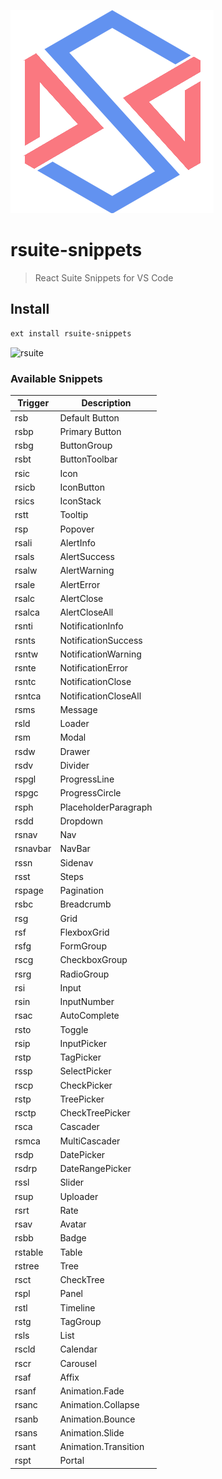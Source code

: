 [![rsuite](https://raw.githubusercontent.com/rsuite/rsuite-snippets/master/images/logo.png)](https://rsuitejs.com)

# rsuite-snippets

> React Suite Snippets for VS Code

## Install

```sh
ext install rsuite-snippets
```

![rsuite](https://raw.githubusercontent.com/rsuite/rsuite-snippets/master/images/preview.gif)

### Available Snippets

| Trigger  | Description          |
| -------- | -------------------- |
| rsb      | Default Button       |
| rsbp     | Primary Button       |
| rsbg     | ButtonGroup          |
| rsbt     | ButtonToolbar        |
| rsic     | Icon                 |
| rsicb    | IconButton           |
| rsics    | IconStack            |
| rstt     | Tooltip              |
| rsp      | Popover              |
| rsali    | AlertInfo            |
| rsals    | AlertSuccess         |
| rsalw    | AlertWarning         |
| rsale    | AlertError           |
| rsalc    | AlertClose           |
| rsalca   | AlertCloseAll        |
| rsnti    | NotificationInfo     |
| rsnts    | NotificationSuccess  |
| rsntw    | NotificationWarning  |
| rsnte    | NotificationError    |
| rsntc    | NotificationClose    |
| rsntca   | NotificationCloseAll |
| rsms     | Message              |
| rsld     | Loader               |
| rsm      | Modal                |
| rsdw     | Drawer               |
| rsdv     | Divider              |
| rspgl    | ProgressLine         |
| rspgc    | ProgressCircle       |
| rsph     | PlaceholderParagraph |
| rsdd     | Dropdown             |
| rsnav    | Nav                  |
| rsnavbar | NavBar               |
| rssn     | Sidenav              |
| rsst     | Steps                |
| rspage   | Pagination           |
| rsbc     | Breadcrumb           |
| rsg      | Grid                 |
| rsf      | FlexboxGrid          |
| rsfg     | FormGroup            |
| rscg     | CheckboxGroup        |
| rsrg     | RadioGroup           |
| rsi      | Input                |
| rsin     | InputNumber          |
| rsac     | AutoComplete         |
| rsto     | Toggle               |
| rsip     | InputPicker          |
| rstp     | TagPicker            |
| rssp     | SelectPicker         |
| rscp     | CheckPicker          |
| rstp     | TreePicker           |
| rsctp    | CheckTreePicker      |
| rsca     | Cascader             |
| rsmca    | MultiCascader        |
| rsdp     | DatePicker           |
| rsdrp    | DateRangePicker      |
| rssl     | Slider               |
| rsup     | Uploader             |
| rsrt     | Rate                 |
| rsav     | Avatar               |
| rsbb     | Badge                |
| rstable  | Table                |
| rstree   | Tree                 |
| rsct     | CheckTree            |
| rspl     | Panel                |
| rstl     | Timeline             |
| rstg     | TagGroup             |
| rsls     | List                 |
| rscld    | Calendar             |
| rscr     | Carousel             |
| rsaf     | Affix                |
| rsanf    | Animation.Fade       |
| rsanc    | Animation.Collapse   |
| rsanb    | Animation.Bounce     |
| rsans    | Animation.Slide      |
| rsant    | Animation.Transition |
| rspt     | Portal               |
